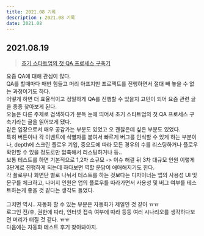 ```yaml
---
title: 2021.08 기록  
description : 2021.08 기록  
date: 2021.08
---
```



## 2021.08.19
> [초기 스타트업의 첫 QA 프로세스 구축기](https://yozm.wishket.com/magazine/detail/920/?utm_source=stibee&utm_medium=email&utm_campaign=newsletter_partner&utm_content=contents)  

요즘 QA에 대해 관심이 많다.  
QA를 할때마다 매번 힘들고 머리 아프지만 프로젝트를 진행하면서 절대 빼 놓을 수 없는 과정이기도 하다.  
어떻게 하면 더 효율적이고 정밀하게 QA를 진행할 수 있을지 고민이 되어 요즘 관련 글을 종종 찾아보게 된다.  
오늘은 다른 주제로 검색하다가 문득 눈에 띄어서 초기 스타트업의 첫 QA 프로세스 구축기라는 글을 읽어보게 됐다.  
같은 입장으로서 매우 공감가는 부분도 있었고 오 괜찮은데 싶은 부분도 있었다.  
특히 버튼이나 각 이벤트에 식별자를 붙여서 빠르게 버그를 인식할 수 있게 하는 부분이나, depth에 스크린 플로우 기입, 
중요도에 따라 모든 경우의 수를 리스팅하거나 플로우 확인할 수 있을 정도로만 압축해서 리스팅하거나 등..   
보통 테스트를 하면 기본적으로 1,2차 소규모 -> 이슈 해결 뒤 3차 대규모 인원 이렇게 3단계로 진행하게 되는데 하다보면 역할 분담이 애매해지기도 한다.  
각 플로우나 화면단 별로 나눠서 테스트를 하는 것보다는 디자이너는 앱의 사용성 UI 및 문구를 체크하고, 나머지 인원은 앱의 플로우를 따라가면서 사용성 및 버그 여부를 테스트하는게 좋을 것 같다는 생각도 들었다.
<br/>
<br/>
그치면 역시.. 자동화 할 수 있는 부분은 자동화가 제일인 것 같아 ㅠㅠ   
로그인 전/후, 권한에 따라, 인터넷 접속 여부에 따라 등등 여러 시나리오를 생각하다보면 머리가 터질 것 같다. ㅠㅠ  
다음에는 자동화 테스트 후기 찾아봐야지.  

<br/>
<br/>
